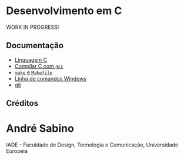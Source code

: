 # Desenvolvimento em C

WORK IN PROGRESS!

## Documentação

- [Linguagem C](c.md)
- [Compilar C com `gcc`](gcc.md)
- [`make` e `Makefile`](make.md)
- [Linha de comandos Windows](cmd.md)
- [git](git.md)

## Créditos

# André Sabino

IADE - Faculdade de Design, Tecnologia e Comunicação, Universidade Europeia
